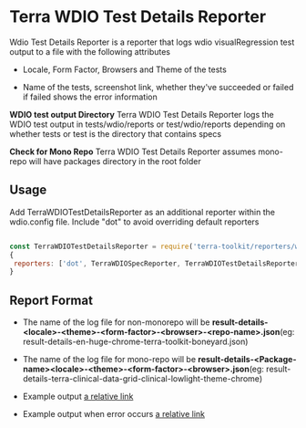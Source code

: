 # Terra WDIO Test Details Reporter

Wdio Test Details Reporter is a reporter that logs wdio visualRegression test output to a file with the following attributes

- Locale, Form Factor, Browsers and Theme of the tests

- Name of the tests, screenshot link, whether they've succeeded or failed if failed shows the error information

**WDIO test output Directory**
Terra WDIO Test Details Reporter logs the WDIO test output in tests/wdio/reports or test/wdio/reports depending on whether tests or test is the directory that contains specs

**Check for Mono Repo**
Terra WDIO Test Details Reporter assumes mono-repo will have packages directory in the root folder

## Usage

Add TerraWDIOTestDetailsReporter as an additional reporter within the wdio.config file. Include "dot" to avoid overriding default reporters

```javascript

const TerraWDIOTestDetailsReporter = require('terra-toolkit/reporters/wdio/TerraWDIOTestDetailsReporter');
{
 reporters: ['dot', TerraWDIOSpecReporter, TerraWDIOTestDetailsReporter],
}

```

## Report Format

- The name of the log file for non-monorepo will be **result-details-\<locale>-\<theme>-\<form-factor>-\<browser>-\<repo-name>.json**(eg: result-details-en-huge-chrome-terra-toolkit-boneyard.json)

- The name of the log file for mono-repo will be **result-details-\<Package-name>\<locale>-\<theme>-\<form-factor>-\<browser>.json**(eg: result-details-terra-clinical-data-grid-clinical-lowlight-theme-chrome)

- Example output [a relative link](details-reporter-sample-results.json)
- Example output when error occurs [a relative link](details-reporter-sample-results-withError.json)